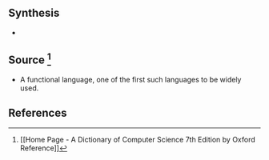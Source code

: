 ## Synthesis
- 
## Source [^1]
- A functional language, one of the first such languages to be widely used.
## References

[^1]: [[Home Page - A Dictionary of Computer Science 7th Edition by Oxford Reference]]